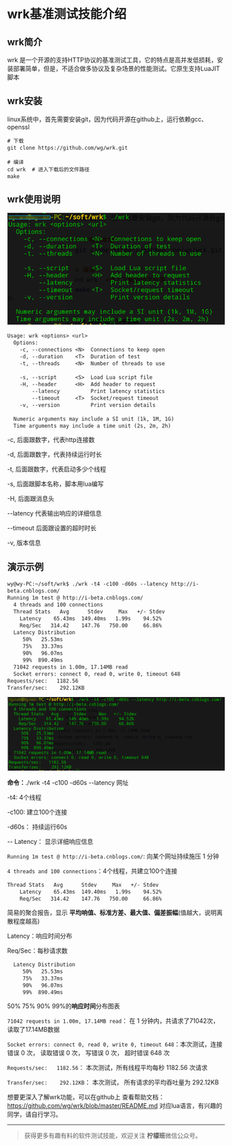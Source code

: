 # wrk基准测试技能介绍

## wrk简介

wrk 是一个开源的支持HTTP协议的基准测试工具，它的特点是高并发低损耗，安装部署简单，但是，不适合做多协议及复杂场景的性能测试。它原生支持LuaJIT脚本

## wrk安装

linux系统中，首先需要安装git，因为代码开源在github上，运行依赖gcc、openssl

```shell
# 下载
git clone https://github.com/wg/wrk.git

# 编译
cd wrk	# 进入下载后的文件路径
make
```

## wrk使用说明

![20200422113428](image/20200422113428.png)

```shell
Usage: wrk <options> <url>                            
  Options:                                            
    -c, --connections <N>  Connections to keep open   
    -d, --duration    <T>  Duration of test           
    -t, --threads     <N>  Number of threads to use   
                                                      
    -s, --script      <S>  Load Lua script file       
    -H, --header      <H>  Add header to request      
        --latency          Print latency statistics   
        --timeout     <T>  Socket/request timeout     
    -v, --version          Print version details      
                                                      
  Numeric arguments may include a SI unit (1k, 1M, 1G)
  Time arguments may include a time unit (2s, 2m, 2h)
```

-c,  后面跟数字，代表http连接数

-d, 后面跟数字，代表持续运行时长

-t, 后面跟数字，代表启动多少个线程

-s, 后面跟脚本名称，脚本用lua编写

-H, 后面跟消息头

--latency	代表输出响应的详细信息

--timeout  后面跟设置的超时时长

-v, 版本信息

## 演示示例

```shell
wy@wy-PC:~/soft/wrk$ ./wrk -t4 -c100 -d60s --latency http://i-beta.cnblogs.com/
Running 1m test @ http://i-beta.cnblogs.com/
  4 threads and 100 connections
  Thread Stats   Avg      Stdev     Max   +/- Stdev
    Latency    65.43ms  149.40ms   1.99s    94.52%
    Req/Sec   314.42    147.76   750.00     66.86%
  Latency Distribution
     50%   25.53ms
     75%   33.37ms
     90%   96.07ms
     99%  890.49ms
  71042 requests in 1.00m, 17.14MB read
  Socket errors: connect 0, read 0, write 0, timeout 648
Requests/sec:   1182.56
Transfer/sec:    292.12KB

```

![20200422114520](image/20200422114520.png)



**命令：**./wrk -t4 -c100 -d60s --latency 网址

-t4: 4个线程

-c100: 建立100个连接

-d60s： 持续运行60s

-- Latency： 显示详细响应信息



`Running 1m test @ http://i-beta.cnblogs.com/`: 向某个网址持续施压 1 分钟

`4 threads and 100 connections`：4个线程，共建立100个连接

```shell
Thread Stats   Avg      Stdev     Max   +/- Stdev
    Latency    65.43ms  149.40ms   1.99s    94.52%
    Req/Sec   314.42    147.76   750.00     66.86%
```

简易的聚合报告，显示 **平均响值、标准方差、最大值、偏差振幅**(值越大，说明离散程度越高)

Latency：响应时间分布

Req/Sec：每秒请求数

```shell
  Latency Distribution
     50%   25.53ms
     75%   33.37ms
     90%   96.07ms
     99%  890.49ms
```

50%  75%  90%  99%的**响应时间**分布图表

`71042 requests in 1.00m, 17.14MB read`： 在 1 分钟内，共请求了71042次，读取了17.14MB数据

`Socket errors: connect 0, read 0, write 0, timeout 648`：本次测试，连接错误 0 次， 读取错误 0 次， 写错误 0 次， 超时错误 648 次

`Requests/sec:   1182.56`： 本次测试，所有线程平均每秒 1182.56 次请求

`Transfer/sec:    292.12KB`： 本次测试， 所有请求的平均吞吐量为 292.12KB



想要更深入了解wrk功能，可以在github上 查看帮助文档：<https://github.com/wg/wrk/blob/master/README.md>  对应lua语言，有兴趣的同学，请自行学习。



---

> 获得更多有趣有料的软件测试技能，欢迎关注 **柠檬班**微信公众号。
